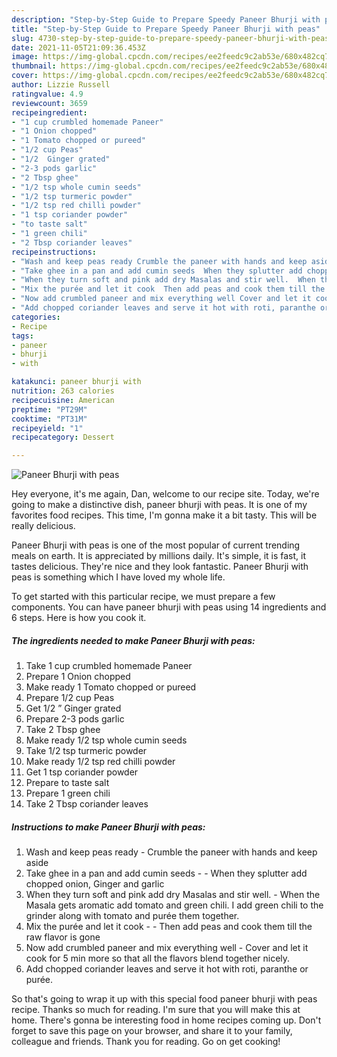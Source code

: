 ```yaml
---
description: "Step-by-Step Guide to Prepare Speedy Paneer Bhurji with peas"
title: "Step-by-Step Guide to Prepare Speedy Paneer Bhurji with peas"
slug: 4730-step-by-step-guide-to-prepare-speedy-paneer-bhurji-with-peas
date: 2021-11-05T21:09:36.453Z
image: https://img-global.cpcdn.com/recipes/ee2feedc9c2ab53e/680x482cq70/paneer-bhurji-with-peas-recipe-main-photo.jpg
thumbnail: https://img-global.cpcdn.com/recipes/ee2feedc9c2ab53e/680x482cq70/paneer-bhurji-with-peas-recipe-main-photo.jpg
cover: https://img-global.cpcdn.com/recipes/ee2feedc9c2ab53e/680x482cq70/paneer-bhurji-with-peas-recipe-main-photo.jpg
author: Lizzie Russell
ratingvalue: 4.9
reviewcount: 3659
recipeingredient:
- "1 cup crumbled homemade Paneer"
- "1 Onion chopped"
- "1 Tomato chopped or pureed"
- "1/2 cup Peas"
- "1/2  Ginger grated"
- "2-3 pods garlic"
- "2 Tbsp ghee"
- "1/2 tsp whole cumin seeds"
- "1/2 tsp turmeric powder"
- "1/2 tsp red chilli powder"
- "1 tsp coriander powder"
- "to taste salt"
- "1 green chili"
- "2 Tbsp coriander leaves"
recipeinstructions:
- "Wash and keep peas ready Crumble the paneer with hands and keep aside"
- "Take ghee in a pan and add cumin seeds  When they splutter add chopped onion, Ginger and garlic"
- "When they turn soft and pink add dry Masalas and stir well.  When the Masala gets aromatic add tomato and green chili. I add green chili to the grinder along with tomato and purée them together."
- "Mix the purée and let it cook  Then add peas and cook them till the raw flavor is gone"
- "Now add crumbled paneer and mix everything well Cover and let it cook for 5 min more so that all the flavors blend together nicely."
- "Add chopped coriander leaves and serve it hot with roti, paranthe or purée."
categories:
- Recipe
tags:
- paneer
- bhurji
- with

katakunci: paneer bhurji with 
nutrition: 263 calories
recipecuisine: American
preptime: "PT29M"
cooktime: "PT31M"
recipeyield: "1"
recipecategory: Dessert

---
```



![Paneer Bhurji with peas](https://img-global.cpcdn.com/recipes/ee2feedc9c2ab53e/680x482cq70/paneer-bhurji-with-peas-recipe-main-photo.jpg)

Hey everyone, it's me again, Dan, welcome to our recipe site. Today, we're going to make a distinctive dish, paneer bhurji with peas. It is one of my favorites food recipes. This time, I'm gonna make it a bit tasty. This will be really delicious.



Paneer Bhurji with peas is one of the most popular of current trending meals on earth. It is appreciated by millions daily. It's simple, it is fast, it tastes delicious. They're nice and they look fantastic. Paneer Bhurji with peas is something which I have loved my whole life.


To get started with this particular recipe, we must prepare a few components. You can have paneer bhurji with peas using 14 ingredients and 6 steps. Here is how you cook it.

<!--inarticleads1-->

##### The ingredients needed to make Paneer Bhurji with peas:

1. Take 1 cup crumbled homemade Paneer
1. Prepare 1 Onion chopped
1. Make ready 1 Tomato chopped or pureed
1. Prepare 1/2 cup Peas
1. Get 1/2 ” Ginger grated
1. Prepare 2-3 pods garlic
1. Take 2 Tbsp ghee
1. Make ready 1/2 tsp whole cumin seeds
1. Take 1/2 tsp turmeric powder
1. Make ready 1/2 tsp red chilli powder
1. Get 1 tsp coriander powder
1. Prepare to taste salt
1. Prepare 1 green chili
1. Take 2 Tbsp coriander leaves




<!--inarticleads2-->

##### Instructions to make Paneer Bhurji with peas:

1. Wash and keep peas ready - Crumble the paneer with hands and keep aside
1. Take ghee in a pan and add cumin seeds -  - When they splutter add chopped onion, Ginger and garlic
1. When they turn soft and pink add dry Masalas and stir well.  - When the Masala gets aromatic add tomato and green chili. I add green chili to the grinder along with tomato and purée them together.
1. Mix the purée and let it cook -  - Then add peas and cook them till the raw flavor is gone
1. Now add crumbled paneer and mix everything well - Cover and let it cook for 5 min more so that all the flavors blend together nicely.
1. Add chopped coriander leaves and serve it hot with roti, paranthe or purée.




So that's going to wrap it up with this special food paneer bhurji with peas recipe. Thanks so much for reading. I'm sure that you will make this at home. There's gonna be interesting food in home recipes coming up. Don't forget to save this page on your browser, and share it to your family, colleague and friends. Thank you for reading. Go on get cooking!

